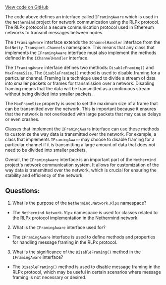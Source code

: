 [View code on GitHub](https://github.com/NethermindEth/nethermind/src/Nethermind/Nethermind.Network/Rlpx/IFramingAware.cs)

The code above defines an interface called `IFramingAware` which is used in the `Nethermind` project for network communication using the RLPx protocol. The RLPx protocol is a secure communication protocol used in Ethereum networks to transmit messages between nodes. 

The `IFramingAware` interface extends the `IChannelHandler` interface from the `DotNetty.Transport.Channels` namespace. This means that any class that implements the `IFramingAware` interface must also implement the methods defined in the `IChannelHandler` interface. 

The `IFramingAware` interface defines two methods: `DisableFraming()` and `MaxFrameSize`. The `DisableFraming()` method is used to disable framing for a particular channel. Framing is a technique used to divide a stream of data into smaller packets or frames for transmission over a network. Disabling framing means that the data will be transmitted as a continuous stream without being divided into smaller packets. 

The `MaxFrameSize` property is used to set the maximum size of a frame that can be transmitted over the network. This is important because it ensures that the network is not overloaded with large packets that may cause delays or even crashes. 

Classes that implement the `IFramingAware` interface can use these methods to customize the way data is transmitted over the network. For example, a class that implements `IFramingAware` may choose to disable framing for a particular channel if it is transmitting a large amount of data that does not need to be divided into smaller packets. 

Overall, the `IFramingAware` interface is an important part of the `Nethermind` project's network communication system. It allows for customization of the way data is transmitted over the network, which is crucial for ensuring the stability and efficiency of the network.
## Questions: 
 1. What is the purpose of the `Nethermind.Network.Rlpx` namespace?
- The `Nethermind.Network.Rlpx` namespace is used for classes related to the RLPx protocol implementation in the Nethermind network.

2. What is the `IFramingAware` interface used for?
- The `IFramingAware` interface is used to define methods and properties for handling message framing in the RLPx protocol.

3. What is the significance of the `DisableFraming()` method in the `IFramingAware` interface?
- The `DisableFraming()` method is used to disable message framing in the RLPx protocol, which may be useful in certain scenarios where message framing is not necessary or desired.